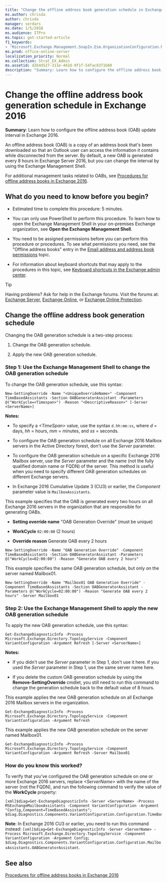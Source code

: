 ```yaml
---
title: "Change the offline address book generation schedule in Exchange 2016"
ms.author: chrisda
author: chrisda
manager: serdars
ms.date: 1/5/2018
ms.audience: ITPro
ms.topic: get-started-article
f1_keywords:
- 'Microsoft.Exchange.Management.SnapIn.Esm.OrganizationConfiguration.Mailbox.OfflineAddressBookGeneralPage'
ms.prod: office-online-server
localization_priority: Normal
ms.collection: Strat_EX_Admin
ms.assetid: d2b4d527-311e-442d-9f1f-54fac8371b80
description: "Summary: Learn how to configure the offline address book (OAB) update interval in Exchange 2016."
---
```


# Change the offline address book generation schedule in Exchange 2016

 **Summary**: Learn how to configure the offline address book (OAB) update interval in Exchange 2016.
  
An offline address book (OAB) is a copy of an address book that's been downloaded so that an Outlook user can access the information it contains while disconnected from the server. By default, a new OAB is generated every 8 hours in Exchange Server 2016, but you can change the interval by using the Exchange Management Shell.
  
For additional management tasks related to OABs, see [Procedures for offline address books in Exchange 2016](../../email-addresses-and-address-books/oabs/oab-procedures.md).
  
## What do you need to know before you begin?

- Estimated time to complete this procedure: 5 minutes.
    
- You can only use PowerShell to perform this procedure. To learn how to open the Exchange Management Shell in your on-premises Exchange organization, see **Open the Exchange Management Shell**.
    
- You need to be assigned permissions before you can perform this procedure or procedures. To see what permissions you need, see the "Offline address books" entry in the [Email address and address book permissions](../../permissions/feature-permissions/address-book-perms.md) topic. 
    
- For information about keyboard shortcuts that may apply to the procedures in this topic, see [Keyboard shortcuts in the Exchange admin center](../../about-documentation/eac-keyboard-shortcuts.md).
    
> [!TIP]
> Having problems? Ask for help in the Exchange forums. Visit the forums at: [Exchange Server](https://go.microsoft.com/fwlink/p/?linkId=60612), [Exchange Online](https://go.microsoft.com/fwlink/p/?linkId=267542), or [Exchange Online Protection](https://go.microsoft.com/fwlink/p/?linkId=285351). 
  
## Change the offline address book generation schedule

Changing the OAB generation schedule is a two-step process:
  
1. Change the OAB generation schedule.
    
2. Apply the new OAB generation schedule.
    
### Step 1: Use the Exchange Management Shell to change the OAB generation schedule

To change the OAB generation schedule, use this syntax:
  
```
New-SettingOverride -Name "<UniqueOverrideName>" -Component TimeBasedAssistants -Section OABGeneratorAssistant -Parameters @("WorkCycle=<Timespan>") -Reason "<DescriptiveReason>" [-Server <ServerName>]
```

 **Notes:**
  
- To specify a  _\<TimeSpan\>_ value, use the syntax  `d.hh:mm:ss`, where  _d_ = days,  _hh_ = hours,  _mm_ = minutes, and  _ss_ = seconds. 
    
- To configure the OAB generation schedule on all Exchange 2016 Mailbox servers in the Active Directory forest, don't use the  _Server_ parameter. 
    
- To configure the OAB generation schedule on a specific Exchange 2016 Mailbox server, use the  _Server_ parameter and the name (not the fully qualified domain name or FQDN) of the server. This method is useful when you need to specify different OAB generation schedules on different Exchange servers. 
    
- In Exchange 2016 Cumulative Update 3 (CU3) or earlier, the  _Component_ parameter value is  `MailboxAssistants`.
    
This example specifies that the OAB is generated every two hours on all Exchange 2016 servers in the organization that are responsible for generating OABs.
  
- **Setting override name** "OAB Generation Override" (must be unique) 
    
- **WorkCycle** `02:00:00` (2 hours) 
    
- **Override reason** Generate OAB every 2 hours 
    
```
New-SettingOverride -Name "OAB Generation Override" -Component TimeBasedAssistants -Section OABGeneratorAssistant -Parameters @("WorkCycle=02:00:00") -Reason "Generate OAB every 2 hours"
```

This example specifies the same OAB generation schedule, but only on the server named Mailbox01.
  
```
New-SettingOverride -Name "Mailbox01 OAB Generation Override" -Component TimeBasedAssistants -Section OABGeneratorAssistant -Parameters @("WorkCycle=02:00:00") -Reason "Generate OAB every 2 hours" -Server Mailbox01
```

### Step 2: Use the Exchange Management Shell to apply the new OAB generation schedule

To apply the new OAB generation schedule, use this syntax:
  
```
Get-ExchangeDiagnosticInfo -Process Microsoft.Exchange.Directory.TopologyService -Component VariantConfiguration -Argument Refresh [-Server <ServerName>]
```

 **Notes:**
  
- If you didn't use the  _Server_ parameter in Step 1, don't use it here. If you used the  _Server_ parameter in Step 1, use the same server name here. 
    
- If you delete the custom OAB generation schedule by using the **Remove-SettingOverride** cmdlet, you still need to run this command to change the generation schedule back to the default value of 8 hours. 
    
This example applies the new OAB generation schedule on all Exchange 2016 Mailbox servers in the organization.
  
```
Get-ExchangeDiagnosticInfo -Process Microsoft.Exchange.Directory.TopologyService -Component VariantConfiguration -Argument Refresh
```

This example applies the new OAB generation schedule on the server named Mailbox01.
  
```
Get-ExchangeDiagnosticInfo -Process Microsoft.Exchange.Directory.TopologyService -Component VariantConfiguration -Argument Refresh -Server Mailbox01
```

### How do you know this worked?

To verify that you've configured the OAB generation schedule on one or more Exchange 2016 servers, replace  _\<ServerName\>_ with the name of the server (not the FQDN), and run the following command to verify the value of the **WorkCycle** property: 
  
```
[xml]$diag=Get-ExchangeDiagnosticInfo -Server <ServerName> -Process MSExchangeMailboxAssistants -Component VariantConfiguration -Argument "Config,Component=TimeBasedAssistants"; $diag.Diagnostics.Components.VariantConfiguration.Configuration.TimeBasedAssistants.OABGeneratorAssistant
```

 **Note**: In Exchange 2016 CU3 or earlier, you need to run this command instead:  `[xml]$diag=Get-ExchangeDiagnosticInfo -Server <ServerName> -Process Microsoft.Exchange.Directory.TopologyService -Component VariantConfiguration -Argument Config; $diag.Diagnostics.Components.VariantConfiguration.Configuration.MailboxAssistants.OABGeneratorAssistant`.
  
## See also

[Procedures for offline address books in Exchange 2016](../../email-addresses-and-address-books/oabs/oab-procedures.md)

